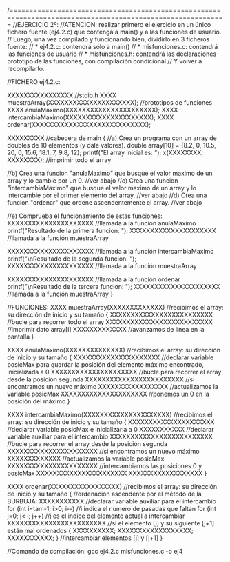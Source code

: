 /============================================================================================================
//EJERCICIO 2º:
//ATENCION: realizar primero el ejercicio en un único fichero fuente (ej4.2.c) que contenga a main() y a las funciones de usuario.
//          Luego, una vez compilado y funcionando bien, dividirlo en 3 ficheros fuente:
//          * ej4.2.c:  contendrá sólo a main()
//          * misfunciones.c:  contendrá las funciones de usuario
//          * misfunciones.h:  contendrá las declaraciones prototipo de las funciones, con compilación condicional
//          Y volver a recompilarlo.

//FICHERO ej4.2.c:

XXXXXXXXXXXXXXXX				//stdio.h
XXXX muestraArray(XXXXXXXXXXXXXXXXXXXXX);       //prototipos de funciones
XXXX anulaMaximo(XXXXXXXXXXXXXXXXXXXXXX);
XXXX intercambiaMaximo(XXXXXXXXXXXXXXXXXXXXX);
XXXX ordenar(XXXXXXXXXXXXXXXXXXXXXXXXXXXX);

XXXXXXXXX		//cabecera de main
{
  //a) Crea un programa con un array de doubles de 10 elementos (y dale valores).
  double array[10] = {8.2, 0, 10.5, 20, 0, 15.6, 18.1, 7, 9.8, 12};
  printf("El array inicial es: ");
  x(XXXXXXXX, XXXXXXXX);	//imprimir todo el array

  //b) Crea una funcion "anulaMaximo" que busque el valor maximo de un array y lo cambie por un 0.  //ver abajo
  //c) Crea una funcion "intercambiaMaximo" que busque el valor maximo de un array y lo intercambie por el primer elemento del array.  //ver abajo
  //d) Crea una funcion "ordenar" que ordene ascendentemente el array.    //ver abajo

  //e) Comprueba el funcionamiento de estas funciones: 
  XXXXXXXXXXXXXXXXXXXXX			//llamada a la función anulaMaximo
  printf("Resultado de la primera funcion:  ");
  XXXXXXXXXXXXXXXXXXXXX			//llamada a la función muestraArray

  XXXXXXXXXXXXXXXXXXXXX			//llamada a la función intercambiaMaximo
  printf("\nResultado de la segunda funcion:  ");
  XXXXXXXXXXXXXXXXXXXXX			//llamada a la función muestraArray

  XXXXXXXXXXXXXXXXXXXXX			//llamada a la función ordenar
  printf("\nResultado de la tercera funcion:  ");
  XXXXXXXXXXXXXXXXXXXXX			//llamada a la función muestraArray
}

//FUNCIONES:
XXXX muestraArray(XXXXXXXXXXXXX)   //recibimos el array: su dirección de inicio y su tamaño
{
   XXXXXXXXXXXXXXXXXXXXXXXXX       //bucle para recorrer todo el array
      XXXXXXXXXXXXXXXXXXXXXXXXXX   //imprimir dato array[i]
   XXXXXXXXXXXXX                   //avanzamos de linea en la pantalla
}

XXXX anulaMaximo(XXXXXXXXXXXXXX)   //recibimos el array: su dirección de inicio y su tamaño
{
   XXXXXXXXXXXXXXXXXXXXX           //declarar variable posicMax para guardar la posición del elemento máximo encontrado, inicializada a 0
   XXXXXXXXXXXXXXXXXXXXX   	   //bucle para recorrer el array desde la posición segunda
      XXXXXXXXXXXXXXXXXXXXXXXX     //si encontramos un nuevo máximo
         XXXXXXXXXXXXXXXXX         //actualizamos la variable posicMax
   XXXXXXXXXXXXXXXXXXXXX           //ponemos un 0 en la posición del máximo
}

XXXX intercambiaMaximo(XXXXXXXXXXXXXXXXXXXXX)   //recibimos el array: su dirección de inicio y su tamaño
{
   XXXXXXXXXXXXXXXXXXXXX       //declarar variable posicMax e inicializarla a 0
   XXXXXXXXXXX                 //declarar variable auxiliar para el intercambio
   XXXXXXXXXXXXXXXXXXXXXXXXX   //bucle para recorrer el array desde la posición segunda
      XXXXXXXXXXXXXXXXXXXXXX   //si encontramos un nuevo máximo
         XXXXXXXXXXXXX         //actualizamos la variable posicMax
   XXXXXXXXXXXXXXXXXXXXXX      //intercambiamos las posiciones 0 y posicMax
   XXXXXXXXXXXXXXXXXXXXXX
   XXXXXXXXXXXXXXXXXX
}

XXXX ordenar(XXXXXXXXXXXXXXXXX)    //recibimos el array: su dirección de inicio y su tamaño 
{                                  //ordenación ascendente por el método de la BURBUJA:
   XXXXXXXXXXX                     //declarar variable auxiliar para el intercambio
   for (int i=tam-1; i>0; i--)     //i indica el numero de pasadas que faltan
      for (int j=0; j< i; j++)      //j es el indice del elemento actual a intercambiar
         XXXXXXXXXXXXXXXXXXXXXXXX  //si el elemento [j] y su siguiente [j+1] están mal ordenados
         {  XXXXXXXXXX; XXXXXXXXXXXXXXXXXX; XXXXXXXXXXX;  }     //intercambiar elementos [j] y [j+1]
}



//Comando de compilación:  gcc ej4.2.c misfunciones.c -o ej4

